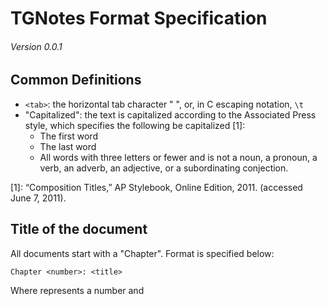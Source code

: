 # TGNotes Format Specification
###### Version 0.0.1

## Common Definitions

- `<tab>`: the horizontal tab character "	", or, in C escaping notation, `\t`
- "Capitalized": the text is capitalized according to the Associated Press
  style, which specifies the following be capitalized [1]:
  - The first word
  - The last word
  - All words with three letters or fewer and is not a noun, a pronoun, a
    verb, an adverb, an adjective, or a subordinating conjection.

[1]: “Composition Titles,” AP Stylebook, Online Edition, 2011. (accessed June
     7, 2011).

## Title of the document

All documents start with a "Chapter". Format is specified below:

    Chapter <number>: <title>

Where <number> represents a number and <title> represents a string
representing the title.

## Section Headings

Section headings are classified as headings within a chapter. The format for
a Section heading is below:

    <Roman numeral>.<tab><heading>

- `<Roman numeral>`: a Roman numeral representing the <word I'm looking for> of the
section, up to "MMMMCMXCIX", or 4999.
- `<heading>`: the heading of the Section, properly Capitalized

## Subsection Headings

Subsection headings are used for parts within a Section. The format for a
Subsection heading is below:

    <tab><English letter numeral>.<tab><heading>

- `<English letter numeral>`: a numeral composed of English alphabet,
  representing the <word I'm looking for> of the Subsection. For example,
  `<tab>A.<tab>` represents the first Subsection of the Section,
  `<tab>Z.<tab>` the twenty-sixth, and `<tab>DC.<tab> the 107th. No upper
  limit is defined in this version of the specification.
- `<heading>`: the heading of the Subsection, properly Capitalized

## Paragraphs

Paragraphs have the same format as Markdown, with one exception: it must be
indented to the level of the heading **directly** under which the Paragraph
lies, plus 1, for readability. See the following table for the exact
indentation level to be used:

Heading    | Level of indentation
-----------| --------------------
Title      | 1
Section    | 1
Subsection | 2

## Code blocks

Both the GitHub-flavored Markdown and standard Markdown syntaxes shall be
valid, but depend on the Markdown interpreter used, with one exception:
It shall be indented to the same level as a Paragraph would be, with <tab>
character(s), and no <tab> characters shall be allowed inside the code block.

## Other elements

All other elements follow the Markdown standard, including but not limit to:

- Table format (Markdown implementation-defined)
- Inline style, such as **strong**, *emphasized*, __underlined__, or
  `preformatted` text.

